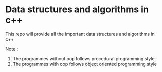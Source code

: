 # Data structures and algorithms in c++
This repo will provide all the important data structures and algorithms in c++


Note : 
1) The programmes without oop follows procedural programming style
2) The programmes with oop follows object oriented  programming style
